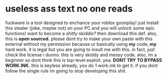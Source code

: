 # useless ass text no one reads
fuckware is a tool designed to enchance your roblox goonplay! just install this stealer (joke, maybe not) on your PC and you will unlock some epic functions! want to become a *shitty skiddie?* then download this def. also, this is **open sourced.**
please dont try to make your own paste with this external without my permission because ur basically using **my** code, **my** hard work. it is legal but you are going to insult me with this. in fact, just check the license i dunno. this is very skiddy and messy code. also, im a beginner so dont think this is top-level exploit. yea. **DONT TRY TO BYPASS WORK.INK.** this is keyless already, you do 1 work.ink to get it. if you *dont* follow the single rule im going to stop developing this shit.
